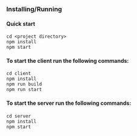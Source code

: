 
### Installing/Running ###
#### Quick start
```
cd <project directory>
npm install
npm start
```
#### To start the client run the following commands:

```
cd client
npm install
npm run build
npm run start
```

#### To start the server run the following commands:
```
cd server
npm install
npm start
```